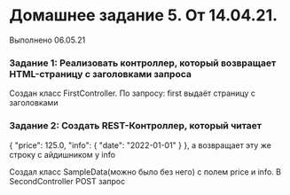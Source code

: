 # Домашнее задание 5. От 14.04.21.
Выполнено 06.05.21

### Задание 1: Реализовать контроллер, который возвращает HTML-страницу с заголовками запроса

Создан класс FirstController. По запросу: first выдаёт страницу с заголовками

### Задание 2: Создать REST-Контроллер, который читает 
{
    "price": 125.0,
    "info": {
        "date": "2022-01-01"
    } 
}, а возвращает эту же строку с айдишником у info

Создал класс SampleData(можно было без него) с полем price и info. В SecondController POST запрос

